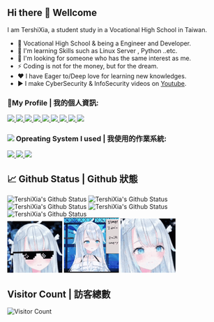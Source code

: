 ## Hi there 👋 Wellcome
I am TershiXia, a student study in a Vocational High School in Taiwan.

- 🔭 Vocational High School & being a Engineer and Developer.
- 🌱 I'm learning Skills such as Linux Server , Python ..etc.
- 👯 I'm looking for someone who has the same interest as me.
- ⚡ Coding is not for the money, but for the dream.
- ❤ I have Eager to/Deep love for learning new knowledges.
- ▶️ I make CyberSecurity & InfoSecurity videos on [Youtube](https://www.youtube.com/c/%E5%A4%8F%E7%89%B9%E7%A8%80/).

### 🤝My Profile | 我的個人資訊:
<a target="_blank" title="夏特稀YouTube" href="https://www.youtube.com/channel/UCPdpFDFOp3sPbZhRkaQVaQA?view_as=subscriber">
	<img src="https://img.shields.io/badge/-夏特稀YouTube-EA0000?logo=youtube&logoColor=white" />
</a>
<a target="_blank" title="夏特稀Facebook" href="https://fb.com/TershiXia">
	<img src="https://img.shields.io/badge/-夏特稀Facebook-00ADD8?logo=Facebook&logoColor=white" />
</a>
<a target="_blank" title="夏特稀Twitter" href="https://twitter.com/TershiXia">
	<img src="https://img.shields.io/badge/-夏特稀Twitter-00ADD8?logo=twitter&logoColor=white" />
</a>
<a target="_blank" title="夏特稀個人網站" href="https://tershi.cutespirit.org">
	<img src="https://img.shields.io/badge/-夏特稀個人網站-53FF53?logo=web&logoColor=white" />
</a>
<a target="_blank" title="夏特稀部落格" href="https://blog.cutespirit.org/tershi">
	<img src="https://img.shields.io/badge/-夏特稀部落格-FFFF37?logo=blog&logoColor=white" />
</a>
<a target="_blank" title="夏特稀Github" href="https://github.com/TershiXia">
	<img src="https://img.shields.io/badge/-夏特稀Github-8E8E8E?logo=github&logoColor=white" />
</a>
<a target="_blank" title="夏特稀Telegram" href="https://t.me/TershiXia">
	<img src="https://img.shields.io/badge/-夏特稀Telegram-00ADD8?logo=Telegram&logoColor=white" />
</a>
	<a target="_blank" title="夏特稀Discord" href="https://t.me/TershiXia">
	<img src="https://img.shields.io/badge/-夏特稀Discord-FF60AF?logo=discord&logoColor=white" />
</a>
<a target="_blank" title="靈萌團隊FB專頁" href="https://fb.cutespirit.org">
	<img src="https://img.shields.io/badge/-靈萌團隊FB專頁-00ADD8?logo=facebook&logoColor=white" />
</a>

### <img src="https://icon-library.com/images/system-icon-png/system-icon-png-28.jpg" width="22px"/> Opreating System I used | 我使用的作業系統:
<a target="_blank" title="Arch-Linux" href="https://fb.cutespirit.org">
	<img src="https://img.shields.io/badge/-ArchLinux-4F4F4F?logo=ArchLinux&logoColor=blue" />
</a>
<a target="_blank" title="Windows10" href="https://fb.cutespirit.org">
	<img src="https://img.shields.io/badge/-Windows10-4DFFFF?logo=windows&logoColor=blue" />
</a>
<a target="_blank" title="KaliLinux" href="https://fb.cutespirit.org">
	<img src="https://img.shields.io/badge/-KaliLinux-00ADD8?logo=KaliLinux&logoColor=black" />
</a>

## 📈 Github Status | Github 狀態
<!--![TershiXia's github stats](https://github-readme-stats.vercel.app/api?username=mmm25002500&show_icons=true&theme=radical&hide_border=true)-->
![TershiXia's Github Status](https://github-profile-summary-cards.vercel.app/api/cards/profile-details?username=mmm25002500&theme=dracula)
![TershiXia's Github Status](https://github-profile-summary-cards.vercel.app/api/cards/repos-per-language?username=mmm25002500&theme=dracula)
![TershiXia's Github Status](https://github-profile-summary-cards.vercel.app/api/cards/most-commit-language?username=mmm25002500&theme=dracula)
![TershiXia's Github Status](https://github-profile-summary-cards.vercel.app/api/cards/stats?username=mmm25002500&theme=dracula)
![TershiXia's Github Status](https://github-profile-summary-cards.vercel.app/api/cards/productive-time?username=mmm25002500&theme=dracula)<br>
<img width="25%" src="animate/uto-sunglasses.gif" />
<img width="25%" src="animate/amatsuka-uto.gif" />
<img width="25%" src="animate/uto-swinging.gif" />

<!--![TershiXia's github stats](https://github-readme-stats.vercel.app/api?username=mmm25002500&show_icons=true&count_private=true)-->

<!--
**mmm25002500/mmm25002500** is a ✨ _special_ ✨ repository because its `README.md` (this file) appears on your GitHub profile.

Here are some ideas to get you started:

- 🔭 I’m currently working on ...
- 🌱 I’m currently learning ...
- 👯 I’m looking to collaborate on ...
- 🤔 I’m looking for help with ...
- 💬 Ask me about ...
- 📫 How to reach me: ...
- 😄 Pronouns: ...
- ⚡ Fun fact: ...
-->

## Visitor Count | 訪客總數
<!--![Visitor Count](https://profile-counter.glitch.me/mmm25002500/count.svg)-->
![Visitor Count](https://count.getloli.com/get/@TershiXia?theme=rule34)
